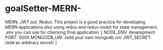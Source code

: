# goalSetter-MERN-
MERN, JWT aut, Redux.
This project is a good practice for developing MERN applications also using redux and redux-tookit for state management.
.env you can use for checking final application:
[
  NODE_ENV: development
  PORT: 5000
  MONGODB_URI: /add your own mongodb uri/
  JWT_SECRET: /add an arbitrary secret/
]
